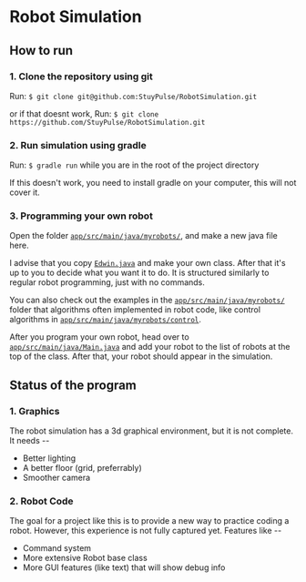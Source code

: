 # Robot Simulation

## How to run

### 1. Clone the repository using git

Run: `$ git clone git@github.com:StuyPulse/RobotSimulation.git`

or if that doesnt work, Run: `$ git clone https://github.com/StuyPulse/RobotSimulation.git`

### 2. Run simulation using gradle

Run: `$ gradle run` while you are in the root of the project directory

If this doesn't work, you need to install gradle on your computer, this will not cover it.

### 3. Programming your own robot

Open the folder [`app/src/main/java/myrobots/`](https://github.com/StuyPulse/RobotSimulation/tree/main/app/src/main/java/myrobots), and make a new java file here.

I advise that you copy [`Edwin.java`](https://github.com/StuyPulse/RobotSimulation/blob/main/app/src/main/java/myrobots/Edwin.java) and make your own class. After that it's up to you to decide what you want it to do. It is structured similarly to regular robot programming, just with no commands.

You can also check out the examples in the [`app/src/main/java/myrobots/`](https://github.com/StuyPulse/RobotSimulation/tree/main/app/src/main/java/myrobots) folder that algorithms often implemented in robot code, like control algorithms in [`app/src/main/java/myrobots/control`](https://github.com/StuyPulse/RobotSimulation/tree/main/app/src/main/java/myrobots/control).

After you program your own robot, head over to [`app/src/main/java/Main.java`](https://github.com/StuyPulse/RobotSimulation/blob/main/app/src/main/java/Main.java) and add your robot to the list of robots at the top of the class. After that, your robot should appear in the simulation.

## Status of the program

### 1. Graphics

The robot simulation has a 3d graphical environment, but it is not complete. It needs --

* Better lighting
* A better floor (grid, preferrably)
* Smoother camera

### 2. Robot Code

The goal for a project like this is to provide a new way to practice coding a robot. However, this experience is not fully captured yet. Features like --

* Command system
* More extensive Robot base class
* More GUI features (like text) that will show debug info
